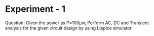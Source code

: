 # Experiment - 1
Question: Given the power as P=100µw, Perform AC, DC and Transient analysis for the given circuit design by using Ltspice simulator.
